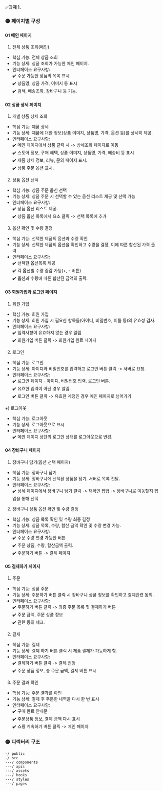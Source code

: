 ✅**과제 1.**
### 🟡 페이지별 구성
#### 01 메인 페이지
1. 전체 상품 조회(메인)
  - 핵심 기능: 전체 상품 조회
  - 기능 상세: 상품 조회가 가능한 메인 페이지.
  - 인터페이스 요구사항:
    </br>✔️ 주문 가능한 상품의 목록 표시
    </br>✔️ 상품명, 상품 가격, 이미지 등 표시
    </br>✔️ 검색, 배송조회, 장바구니 등 기능.

#### 02 상품 상세 페이지
1. 개별 상품 상세 조회
  - 핵심 기능: 제품 상세 
  - 기능 상세: 제품에 대한 정보(상품 이미지, 상품명, 가격, 옵션 등)를 상세히 제공. 
  - 인터페이스 요구사항:
    </br>✔️ 메인 페이지에서 상품 클릭 시 -> 상세조회 페이지로 이동
    </br>✔️ 스토어 정보, 구매 혜택, 상품 이미지, 상품명, 가격, 배송비 등 표시
    </br>✔️ 제품 상세 정보, 리뷰, 문의 페이지 표시.
    </br>✔️ 상품 주문 옵션 표시.

2. 상품 옵션 선택
  - 핵심 기능: 상품 주문 옵션 선택
  - 기능 상세: 상품 주문 시 선택할 수 있는 옵션 리스트 제공 및 선택 가능
  - 인터페이스 요구사항:
    </br>✔️ 상품 옵션 리스트 제공.
    </br>✔️ 상품 옵션 목록에서 요소 클릭 -> 선택 목록에 추가

3. 옵션 확인 및 수량 결정
  - 핵심 기능: 선택한 제품의 옵션과 수량 확인
  - 기능 상세: 선택한 제품의 옵션을 확인하고 수량을 결정, 이에 따른 합산된 가격 출력.
  - 인터페이스 요구사항:
    </br>✔️ 선택한 옵션목록 제공
    </br>✔️ 각 옵션별 수량 증감 가능(+, - 버튼)
    </br>✔️ 옵션과 수량에 따른 합산된 금액의 출력.

#### 03 회원가입과 로그인 페이지
1. 회원 가입
  - 핵심 기능: 회원 가입
  - 기능 상세: 회원 가입 시 필요한 항목들(아이디, 비밀번호, 이름 등)의 유효성 검사.
  - 인터페이스 요구사항:
    </br>✔️ 입력사항이 유효하지 않는 경우 알림
    </br>✔️ 회원가입 버튼 클릭 -> 회원가입 완료 페이지
    
    
2. 로그인
  - 핵심 기능: 로그인
  - 기능 상세: 아이디와 비밀번호를 입력하고 로그인 버튼 클릭 -> 서버로 요청.
  - 인터페이스 요구사항:
    </br>✔️ 로그인 페이지 - 아이디, 비밀번호 입력, 로그인 버튼.
    </br>✔️ 유효한 입력이 아닌 경우 알림.
    </br>✔️ 로그인 버튼 클릭 -> 유효한 계정인 경우 메인 페이지로 넘어가기

  +) 로그아웃
  - 핵심 기능: 로그아웃
  - 기능 상세: 로그아웃으로 표시
  - 인터페이스 요구사항:
    </br>✔️ 메인 페이지 상단의 로그인 상태를 로그아웃으로 변경.
  
#### 04 장바구니 페이지
1. 장바구니 담기(옵션 선택 페이지)
  - 핵심 기능: 장바구니 담기
  - 기능 상세: 장바구니에 선택된 상품을 담기. 서버로 목록 전달.
  - 인터페이스 요구사항:
    </br>✔️ 상세 페이지에서 장바구니 담기 클릭 -> 재확인 팝업 -> 장바구니로 이동할지 팝업을 통해 선택

2. 장바구니 상품 옵션 확인 및 수량 결정
  - 핵심 기능: 상품 목록 확인 및 수량 최종 결정
  - 기능 상세: 상품 목록, 수량, 합산 금액 확인 및 수량 변경 가능.
  - 인터페이스 요구사항:
    </br>✔️ 주문 수량 변경 가능한 버튼
    </br>✔️ 주문 상품, 수량, 합산금액 출력.
    </br>✔️ 주문하기 버튼 -> 결제 페이지

#### 05 결제하기 페이지
1. 주문
  - 핵심 기능: 상품 주문
  - 기능 상세: 주문하기 버튼 클릭 시 장바구니 상품 정보를 확인하고 결제관련 동의.
  - 인터페이스 요구사항:
    </br>✔️ 주문하기 버튼 클릭 -> 최종 주문 목록 및 결제하기 버튼
    </br>✔️ 주문 금액, 주문 상품 정보
    </br>✔️ 관련 동의 체크.

2. 결제
  - 핵심 기능: 결제
  - 기능 상세: 결제 하기 버튼 클릭 시 제품 결제가 가능하게 함.
  - 인터페이스 요구사항:
    </br>✔️ 결제하기 버튼 클릭 -> 결제 진행
    </br>✔️ 주문 상품 정보, 총 주문 금액, 결제 버튼 표시
    

3. 주문 결과 확인
  - 핵심 기능: 주문 결과를 확인
  - 기능 상세: 결제 후 주문한 내역을 다시 한 번 표시
  - 인터페이스 요구사항:
    </br>✔️ 구매 완료 안내문
    </br>✔️ 주문상품 정보, 결제 금액 다시 표시
    </br>✔️ 쇼핑 계속하기 버튼 클릭 -> 메인 페이지


### 🟡 디렉터리 구조
```
-/ public
-/ src
---/ components
---/ apis
---/ assets
---/ hooks
---/ styles
---/ pages
```